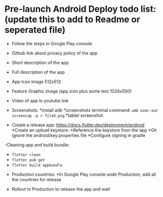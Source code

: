 # Pre-launch Android Deploy todo list: (update this to add to Readme or seperated file)

- Follow the steps in Google Play console

- Github link about privacy policy of the app

- Short description of the app

- Full description of the app

- App Icon image 512x512

- Feature Graphic image (app icon plus some text 1024x500)

- Video of app in youtube link

- Screenshots:
 *install adb
 *screenshots terminal command: `adb exec-out screencap -p > fileX.png`
 *tablet screenshot

- Create a release app: https://docs.flutter.dev/deployment/android
 *Create an upload keystore: 
 *Reference the keystore from the app
 *Git ignore the android/key.properties file
 *Configure signing in gradle

-Cleaning app and build bundle:
 * `flutter clean`
 * `flutter pub get`
 * `flutter build appbundle`

- Production countries:
 *In Google Play console unde Production, add all the countries for release

- Rollout to Production to release the app and wait

 